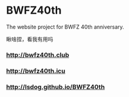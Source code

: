 # BWFZ40th
The website project for BWFZ 40th anniversary.


瞅啥捏，看我有用吗


### http://bwfz40th.club


### http://bwfz40th.icu


### http://lsdog.github.io/BWFZ40th
